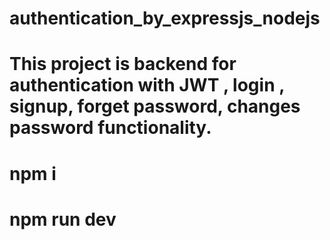 # authentication_by_expressjs_nodejs
# This project is backend for authentication with JWT , login , signup, forget password, changes password functionality.

# npm i
# npm run dev
